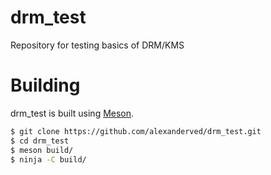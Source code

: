 # drm_test
Repository for testing basics of DRM/KMS

# Building
drm_test is built using [Meson](https://mesonbuild.com/).
```sh
$ git clone https://github.com/alexanderved/drm_test.git
$ cd drm_test
$ meson build/
$ ninja -C build/
```
